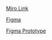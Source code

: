 [Miro Link](https://miro.com/app/board/uXjVKIIaz88=/G)

[Figma](https://www.figma.com/design/8raoNRIclvlWTOrw2EFsT0/Gym-app?node-id=0-1&t=rDawdz0efegkZ8Bi-1)

[Figma Prototype](https://www.figma.com/proto/8raoNRIclvlWTOrw2EFsT0/Gym-app?node-id=0-1&t=rDawdz0efegkZ8Bi-1) 
